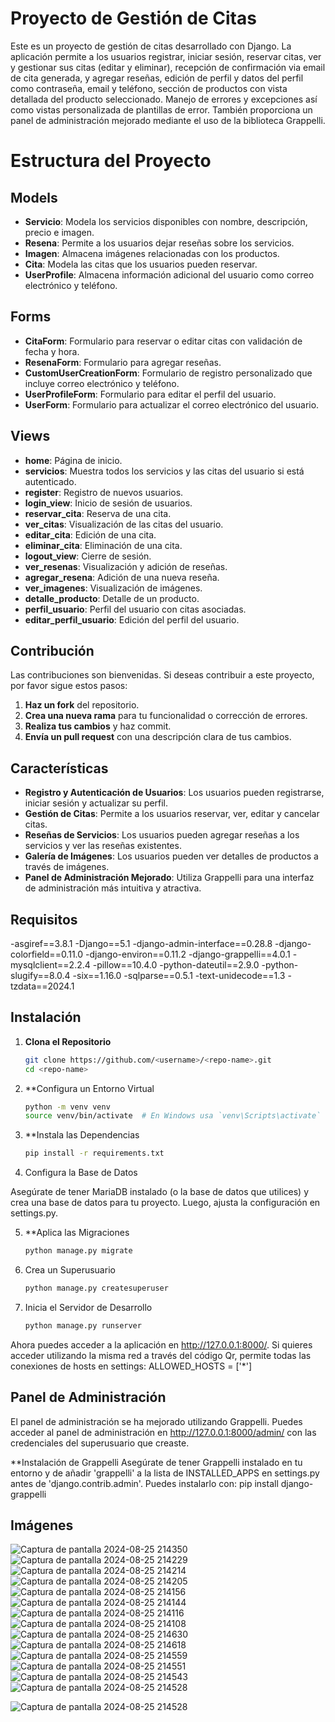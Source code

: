 # Proyecto de Gestión de Citas

Este es un proyecto de gestión de citas desarrollado con Django. La aplicación permite a los usuarios registrar, iniciar sesión, reservar citas, ver y gestionar sus citas (editar y eliminar), recepción de confirmación via email de cita generada, y agregar reseñas, edición de perfil y datos del perfil como contraseña, email y teléfono, sección de productos con vista detallada del producto seleccionado. Manejo de errores y excepciones así como vistas personalizada de plantillas de error. También proporciona un panel de administración mejorado mediante el uso de la biblioteca Grappelli. 

# Estructura del Proyecto

## Models
- **Servicio**: Modela los servicios disponibles con nombre, descripción, precio e imagen.
- **Resena**: Permite a los usuarios dejar reseñas sobre los servicios.
- **Imagen**: Almacena imágenes relacionadas con los productos.
- **Cita**: Modela las citas que los usuarios pueden reservar.
- **UserProfile**: Almacena información adicional del usuario como correo electrónico y teléfono.

## Forms
- **CitaForm**: Formulario para reservar o editar citas con validación de fecha y hora.
- **ResenaForm**: Formulario para agregar reseñas.
- **CustomUserCreationForm**: Formulario de registro personalizado que incluye correo electrónico y teléfono.
- **UserProfileForm**: Formulario para editar el perfil del usuario.
- **UserForm**: Formulario para actualizar el correo electrónico del usuario.

## Views
- **home**: Página de inicio.
- **servicios**: Muestra todos los servicios y las citas del usuario si está autenticado.
- **register**: Registro de nuevos usuarios.
- **login_view**: Inicio de sesión de usuarios.
- **reservar_cita**: Reserva de una cita.
- **ver_citas**: Visualización de las citas del usuario.
- **editar_cita**: Edición de una cita.
- **eliminar_cita**: Eliminación de una cita.
- **logout_view**: Cierre de sesión.
- **ver_resenas**: Visualización y adición de reseñas.
- **agregar_resena**: Adición de una nueva reseña.
- **ver_imagenes**: Visualización de imágenes.
- **detalle_producto**: Detalle de un producto.
- **perfil_usuario**: Perfil del usuario con citas asociadas.
- **editar_perfil_usuario**: Edición del perfil del usuario.

## Contribución
Las contribuciones son bienvenidas. Si deseas contribuir a este proyecto, por favor sigue estos pasos:

1. **Haz un fork** del repositorio.
2. **Crea una nueva rama** para tu funcionalidad o corrección de errores.
3. **Realiza tus cambios** y haz commit.
4. **Envía un pull request** con una descripción clara de tus cambios.

## Características

- **Registro y Autenticación de Usuarios**: Los usuarios pueden registrarse, iniciar sesión y actualizar su perfil.
- **Gestión de Citas**: Permite a los usuarios reservar, ver, editar y cancelar citas.
- **Reseñas de Servicios**: Los usuarios pueden agregar reseñas a los servicios y ver las reseñas existentes.
- **Galería de Imágenes**: Los usuarios pueden ver detalles de productos a través de imágenes.
- **Panel de Administración Mejorado**: Utiliza Grappelli para una interfaz de administración más intuitiva y atractiva.

## Requisitos

-asgiref==3.8.1
-Django==5.1
-django-admin-interface==0.28.8
-django-colorfield==0.11.0
-django-environ==0.11.2
-django-grappelli==4.0.1
-mysqlclient==2.2.4
-pillow==10.4.0
-python-dateutil==2.9.0
-python-slugify==8.0.4
-six==1.16.0
-sqlparse==0.5.1
-text-unidecode==1.3
-tzdata==2024.1

## Instalación

1. **Clona el Repositorio**

   ```bash
   git clone https://github.com/<username>/<repo-name>.git
   cd <repo-name>

2. **Configura un Entorno Virtual

   ```bash
   python -m venv venv
   source venv/bin/activate  # En Windows usa `venv\Scripts\activate`

3. **Instala las Dependencias
   
     ```bash
     pip install -r requirements.txt

4. Configura la Base de Datos

  Asegúrate de tener MariaDB instalado (o la base de datos que utilices) y crea una base de datos para tu proyecto. Luego, ajusta la configuración en settings.py.

5. **Aplica las Migraciones

   ```bash
   python manage.py migrate

6. Crea un Superusuario

   ```bash
   python manage.py createsuperuser

7. Inicia el Servidor de Desarrollo

     ```bash
     python manage.py runserver


Ahora puedes acceder a la aplicación en http://127.0.0.1:8000/. Si quieres acceder utilizando la misma red a través del código Qr, permite todas las conexiones de hosts en settings: ALLOWED_HOSTS = ['*']


## Panel de Administración
  El panel de administración se ha mejorado utilizando Grappelli. Puedes acceder al panel de administración en http://127.0.0.1:8000/admin/ con las credenciales del superusuario que creaste.

**Instalación de Grappelli
  Asegúrate de tener Grappelli instalado en tu entorno y de añadir 'grappelli' a la lista de INSTALLED_APPS en settings.py antes de 'django.contrib.admin'. Puedes instalarlo con:  pip install django-grappelli


## Imágenes

![Captura de pantalla 2024-08-25 214350](https://github.com/user-attachments/assets/cb95dd76-de42-48a6-96df-981eb3193f16)
![Captura de pantalla 2024-08-25 214229](https://github.com/user-attachments/assets/54537808-36a9-4fa4-a4da-5783ad205d93)
![Captura de pantalla 2024-08-25 214214](https://github.com/user-attachments/assets/e778de0b-6cf6-458f-bfd5-936cad30f8f1)
![Captura de pantalla 2024-08-25 214205](https://github.com/user-attachments/assets/de19901e-7005-463e-a755-7b16e52f579c)
![Captura de pantalla 2024-08-25 214156](https://github.com/user-attachments/assets/67ac5dcb-d7c6-4fed-a45c-95cefdbe16df)
![Captura de pantalla 2024-08-25 214144](https://github.com/user-attachments/assets/60ddc3b6-a46a-4d35-8e63-473721d4df5c)
![Captura de pantalla 2024-08-25 214116](https://github.com/user-attachments/assets/4962b5de-ea2d-414a-8a49-05318c57a29c)
![Captura de pantalla 2024-08-25 214108](https://github.com/user-attachments/assets/dd03fe4b-a399-4875-82bb-66913599d997)
![Captura de pantalla 2024-08-25 214630](https://github.com/user-attachments/assets/ae862245-037e-4c99-a23a-4039359668ab)
![Captura de pantalla 2024-08-25 214618](https://github.com/user-attachments/assets/a4917a93-0045-4488-a0b2-9f24e2786840)
![Captura de pantalla 2024-08-25 214559](https://github.com/user-attachments/assets/fd6bca65-4ff8-4a38-a258-bbfbf7a72014)
![Captura de pantalla 2024-08-25 214551](https://github.com/user-attachments/assets/dfb0718f-b7c9-49c0-af47-121159d57b78)
![Captura de pantalla 2024-08-25 214543](https://github.com/user-attachments/assets/a1116bd9-3c47-48c3-ac28-f9876eeea3b1)
![Captura de pantalla 2024-08-25 214528](https://github.com/user-attachments/assets/c6c2e1a3-7b8f-41f4-ad23-5b985490deb0)

![Captura de pantalla 2024-08-25 214528](https://github.com/user-attachments/assets/02651725-54c3-48c9-bda8-b94d4e24142b)

